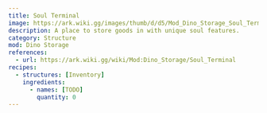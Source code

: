 ```yaml
---
title: Soul Terminal
image: https://ark.wiki.gg/images/thumb/d/d5/Mod_Dino_Storage_Soul_Terminal.png/189px-Mod_Dino_Storage_Soul_Terminal.png
description: A place to store goods in with unique soul features.
category: Structure
mod: Dino Storage
references:
  - url: https://ark.wiki.gg/wiki/Mod:Dino_Storage/Soul_Terminal
recipes:
  - structures: [Inventory]
    ingredients:
      - names: [TODO]
        quantity: 0
---
```

